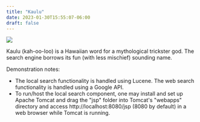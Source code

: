 ```yaml
---
title: "Kaulu"
date: 2023-01-30T15:55:07-06:00
draft: false
---
```


![](https://heuristic-brahmagupta-965a2c.netlify.app/uploads/home_half.png)

Kaulu (kah-oo-loo) is a Hawaiian word for a mythological trickster god. The search engine borrows its fun (with less mischief) sounding name.

Demonstration notes:
- The local search functionality is handled using Lucene. The web search functionality is handled using a Google API.
- To run/host the local search component, one may install and set up Apache Tomcat and drag the "jsp" folder into Tomcat's "webapps" directory and access http://localhost:8080/jsp (8080 by default) in a web browser while Tomcat is running.
   